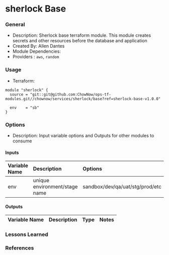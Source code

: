 # sherlock Base

### General

* Description: Sherlock base terraform module. This module creates secrets and other resources before the database and application
* Created By: Allen Dantes
* Module Dependencies:
* Providers : `aws`, `random`

### Usage

* Terraform:

```hcl
module "sherlock" {
  source = "git::git@github.com:ChowNow/ops-tf-modules.git//chownow/services/sherlock/base?ref=sherlock-base-v1.0.0"

  env    = "sb"
}
```



### Options

* Description: Input variable options and Outputs for other modules to consume

#### Inputs

| Variable Name              | Description                            | Options                         | Type     | Required? | Notes |
| :------------------------- | :------------------------------------- | :------------------------------ | :------: | :-------: | :---- |
| env                        | unique environment/stage name          | sandbox/dev/qa/uat/stg/prod/etc | string   |  Yes      | N/A   |
#### Outputs

| Variable Name      | Description         | Type    | Notes |
| :----------------- | :------------------ | :-----: | :---- |


### Lessons Learned


### References
